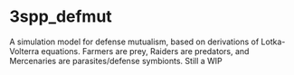 # 3spp_defmut
A simulation model for defense mutualism, based on derivations of Lotka-Volterra equations. Farmers are prey, Raiders are predators, and Mercenaries are parasites/defense symbionts. Still a WIP 
